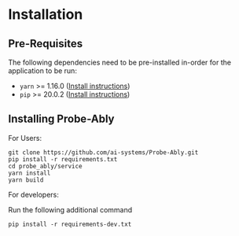 # Installation

## Pre-Requisites

The following dependencies need to be pre-installed in-order for the application to be run:

- `yarn` >= 1.16.0 ([Install instructions](https://classic.yarnpkg.com/en/docs/install/))
- `pip` >= 20.0.2 ([Install instructions](https://pip.pypa.io/en/stable/installing/))

## Installing Probe-Ably

For Users:

```
git clone https://github.com/ai-systems/Probe-Ably.git
pip install -r requirements.txt
cd probe_ably/service
yarn install
yarn build
```

For developers:

Run the following additional command

```
pip install -r requirements-dev.txt
```

